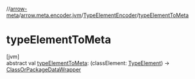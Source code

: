 //[arrow-meta](../../../index.md)/[arrow.meta.encoder.jvm](../index.md)/[TypeElementEncoder](index.md)/[typeElementToMeta](type-element-to-meta.md)

# typeElementToMeta

[jvm]\
abstract val [typeElementToMeta](type-element-to-meta.md): (classElement: [TypeElement](https://docs.oracle.com/javase/8/docs/api/javax/lang/model/element/TypeElement.html)) -&gt; [ClassOrPackageDataWrapper](../../arrow.common.utils/-class-or-package-data-wrapper/index.md)
